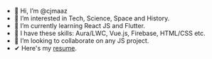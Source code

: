 - 👋 Hi, I’m @cjmaaz
- 👀 I’m interested in Tech, Science, Space and History.
- 🌱 I’m currently learning React JS and Flutter.
- 🙌 I have these skills: Aura/LWC, Vue.js, Firebase, HTML/CSS etc.
- 💞️ I’m looking to collaborate on any JS project.
- ✔  Here's my [resume](https://www.notion.so/Maaz-Rahman-54f930830b4c4d7e871ad263cab5954a).

<!---
cjmaaz/cjmaaz is a ✨ special ✨ repository because its `README.md` (this file) appears on your GitHub profile.
You can click the Preview link to take a look at your changes.
--->
